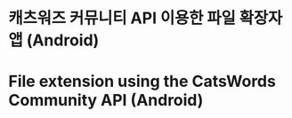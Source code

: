 # 캐츠워즈 커뮤니티 API 이용한 파일 확장자 앱 (Android)
# File extension using the CatsWords Community API (Android)
